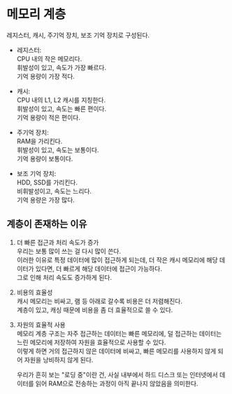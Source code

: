 # 메모리 계층

레지스터, 캐시, 주기억 장치, 보조 기억 장치로 구성된다.

- 레지스터: <br />
  CPU 내의 작은 메모리다. <br />
  휘발성이 있고, 속도가 가장 빠르다. <br />
  기억 용량이 가장 적다.

- 캐시: <br />
  CPU 내의 L1, L2 캐시를 지칭한다. <br />
  휘발성이 있고, 속도는 빠른 편이다. <br />
  기억 용량이 적은 편이다.

- 주기억 장치: <br />
  RAM을 가리킨다. <br />
  휘발성이 있고, 속도는 보통이다. <br />
  기억 용량이 보통이다.

- 보조 기억 장치: <br />
  HDD, SSD를 가리킨다. <br />
  비휘발성이고, 속도는 느리다. <br />
  기억 용량은 가장 많다.

## 계층이 존재하는 이유

1. 더 빠른 접근과 처리 속도가 증가 <br />
   우리는 보통 많이 쓰는 걸 다시 많이 쓴다. <br />
   이러한 이유로 특정 데이터에 많이 접근하게 되는데, 더 작은 캐시 메모리에 해당 데이터가 있다면, 더 빠르게 해당 데이터에 접근이 가능하다. <br />
   그로 인해 처리 속도도 증가하게 된다.

2. 비용의 효율성 <br />
   캐시 메모리는 비싸고, 램 등 아래로 갈수록 비용은 더 저렴해진다. <br />
   계층이 있고, 캐싱 때문에 비용을 좀 더 효율적으로 쓸 수 있다.

3. 자원의 효율적 사용 <br />
   메모리 계층 구조는 자주 접근하는 데이터는 빠른 메모리에, 덜 접근하는 데이터는 느린 메모리에 저장하여 자원을 효율적으로 사용할 수 있다. <br />
   이렇게 하면 거의 접근하지 않은 데이터에 비싸고, 빠른 메모리를 사용하지 않게 되어 자원을 낭비하지 않게 된다.

   우리가 흔히 보는 "로딩 중"이란 건, 사실 내부에서 하드 디스크 또는 인터넷에서 데이터를 읽어 RAM으로 전송하는 과정이 아직 끝나지 않았음을 의미한다.
